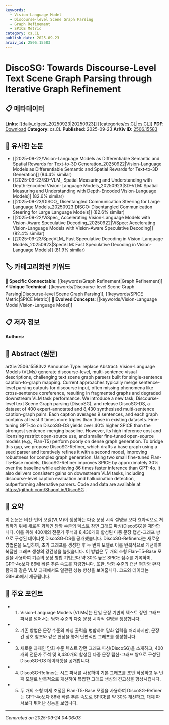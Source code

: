 ```yaml
---
keywords:
  - Vision-Language Model
  - Discourse-level Scene Graph Parsing
  - Graph Refinement
  - SPICE Metric
category: cs.CL
publish_date: 2025-09-23
arxiv_id: 2506.15583
---
```


<!-- KEYWORD_LINKING_METADATA:
{
  "processed_timestamp": "2025-09-24T04:06:03.731253",
  "vocabulary_version": "1.0",
  "selected_keywords": [
    "Vision-Language Model",
    "Discourse-level Scene Graph Parsing",
    "Graph Refinement",
    "SPICE Metric"
  ],
  "rejected_keywords": [],
  "similarity_scores": {
    "Vision-Language Model": 0.85,
    "Discourse-level Scene Graph Parsing": 0.82,
    "Graph Refinement": 0.78,
    "SPICE Metric": 0.75
  },
  "extraction_method": "AI_prompt_based",
  "budget_applied": true,
  "candidates_json": {
    "candidates": [
      {
        "surface": "Vision-Language Models",
        "canonical": "Vision-Language Model",
        "aliases": [
          "VLMs"
        ],
        "category": "evolved_concepts",
        "rationale": "Vision-Language Models are central to the paper's focus on discourse-level parsing, linking it to multimodal learning.",
        "novelty_score": 0.55,
        "connectivity_score": 0.88,
        "specificity_score": 0.7,
        "link_intent_score": 0.85
      },
      {
        "surface": "Discourse-level text Scene Graph parsing",
        "canonical": "Discourse-level Scene Graph Parsing",
        "aliases": [
          "DiscoSG"
        ],
        "category": "unique_technical",
        "rationale": "This new task is the core contribution of the paper, offering a unique perspective on scene graph parsing.",
        "novelty_score": 0.78,
        "connectivity_score": 0.65,
        "specificity_score": 0.9,
        "link_intent_score": 0.82
      },
      {
        "surface": "Graph Refinement",
        "canonical": "Graph Refinement",
        "aliases": [
          "Iterative Graph Refinement"
        ],
        "category": "specific_connectable",
        "rationale": "Graph refinement is a key process in improving the robustness of scene graph parsing, linking to iterative improvement techniques.",
        "novelty_score": 0.6,
        "connectivity_score": 0.75,
        "specificity_score": 0.8,
        "link_intent_score": 0.78
      },
      {
        "surface": "SPICE",
        "canonical": "SPICE Metric",
        "aliases": [],
        "category": "unique_technical",
        "rationale": "SPICE is a specific evaluation metric used to measure the performance of the proposed models, crucial for understanding improvements.",
        "novelty_score": 0.65,
        "connectivity_score": 0.7,
        "specificity_score": 0.85,
        "link_intent_score": 0.75
      }
    ],
    "ban_list_suggestions": [
      "method",
      "performance",
      "task"
    ]
  },
  "decisions": [
    {
      "candidate_surface": "Vision-Language Models",
      "resolved_canonical": "Vision-Language Model",
      "decision": "linked",
      "scores": {
        "novelty": 0.55,
        "connectivity": 0.88,
        "specificity": 0.7,
        "link_intent": 0.85
      }
    },
    {
      "candidate_surface": "Discourse-level text Scene Graph parsing",
      "resolved_canonical": "Discourse-level Scene Graph Parsing",
      "decision": "linked",
      "scores": {
        "novelty": 0.78,
        "connectivity": 0.65,
        "specificity": 0.9,
        "link_intent": 0.82
      }
    },
    {
      "candidate_surface": "Graph Refinement",
      "resolved_canonical": "Graph Refinement",
      "decision": "linked",
      "scores": {
        "novelty": 0.6,
        "connectivity": 0.75,
        "specificity": 0.8,
        "link_intent": 0.78
      }
    },
    {
      "candidate_surface": "SPICE",
      "resolved_canonical": "SPICE Metric",
      "decision": "linked",
      "scores": {
        "novelty": 0.65,
        "connectivity": 0.7,
        "specificity": 0.85,
        "link_intent": 0.75
      }
    }
  ]
}
-->

# DiscoSG: Towards Discourse-Level Text Scene Graph Parsing through Iterative Graph Refinement

## 📋 메타데이터

**Links**: [[daily_digest_20250923|20250923]] [[categories/cs.CL|cs.CL]]
**PDF**: [Download](https://arxiv.org/pdf/2506.15583.pdf)
**Category**: cs.CL
**Published**: 2025-09-23
**ArXiv ID**: [2506.15583](https://arxiv.org/abs/2506.15583)

## 🔗 유사한 논문
- [[2025-09-22/Vision-Language Models as Differentiable Semantic and Spatial Rewards for Text-to-3D Generation_20250922|Vision-Language Models as Differentiable Semantic and Spatial Rewards for Text-to-3D Generation]] (84.4% similar)
- [[2025-09-23/SD-VLM_ Spatial Measuring and Understanding with Depth-Encoded Vision-Language Models_20250923|SD-VLM: Spatial Measuring and Understanding with Depth-Encoded Vision-Language Models]] (82.6% similar)
- [[2025-09-23/DISCO_ Disentangled Communication Steering for Large Language Models_20250923|DISCO: Disentangled Communication Steering for Large Language Models]] (82.6% similar)
- [[2025-09-22/ViSpec_ Accelerating Vision-Language Models with Vision-Aware Speculative Decoding_20250922|ViSpec: Accelerating Vision-Language Models with Vision-Aware Speculative Decoding]] (82.4% similar)
- [[2025-09-23/SpecVLM_ Fast Speculative Decoding in Vision-Language Models_20250923|SpecVLM: Fast Speculative Decoding in Vision-Language Models]] (81.9% similar)

## 🏷️ 카테고리화된 키워드
**🔗 Specific Connectable**: [[keywords/Graph Refinement|Graph Refinement]]
**⚡ Unique Technical**: [[keywords/Discourse-level Scene Graph Parsing|Discourse-level Scene Graph Parsing]], [[keywords/SPICE Metric|SPICE Metric]]
**🚀 Evolved Concepts**: [[keywords/Vision-Language Model|Vision-Language Model]]

## 📋 저자 정보

**Authors:** 

## 📄 Abstract (원문)

arXiv:2506.15583v2 Announce Type: replace 
Abstract: Vision-Language Models (VLMs) generate discourse-level, multi-sentence visual descriptions, challenging text scene graph parsers built for single-sentence caption-to-graph mapping. Current approaches typically merge sentence-level parsing outputs for discourse input, often missing phenomena like cross-sentence coreference, resulting in fragmented graphs and degraded downstream VLM task performance. We introduce a new task, Discourse-level text Scene Graph parsing (DiscoSG), and release DiscoSG-DS, a dataset of 400 expert-annotated and 8,430 synthesised multi-sentence caption-graph pairs. Each caption averages 9 sentences, and each graph contains at least 3 times more triples than those in existing datasets.
  Fine-tuning GPT-4o on DiscoSG-DS yields over 40% higher SPICE than the strongest sentence-merging baseline. However, its high inference cost and licensing restrict open-source use, and smaller fine-tuned open-source models (e.g., Flan-T5) perform poorly on dense graph generation. To bridge this gap, we propose DiscoSG-Refiner, which drafts a base graph using a seed parser and iteratively refines it with a second model, improving robustness for complex graph generation. Using two small fine-tuned Flan-T5-Base models, DiscoSG-Refiner improves SPICE by approximately 30% over the baseline while achieving 86 times faster inference than GPT-4o. It also delivers consistent gains on downstream VLM tasks, including discourse-level caption evaluation and hallucination detection, outperforming alternative parsers. Code and data are available at https://github.com/ShaoqLin/DiscoSG .

## 📝 요약

이 논문은 비전-언어 모델(VLM)이 생성하는 다중 문장 시각 설명을 보다 효과적으로 처리하기 위해 새로운 과제인 담화 수준의 텍스트 장면 그래프 파싱(DiscoSG)을 제안합니다. 이를 위해 400개의 전문가 주석과 8,430개의 합성된 다중 문장 캡션-그래프 쌍으로 구성된 데이터셋 DiscoSG-DS를 공개했습니다. DiscoSG-Refiner라는 새로운 방법론을 도입하여, 초기 그래프를 생성한 후 두 번째 모델로 이를 반복적으로 개선하여 복잡한 그래프 생성의 강건성을 높였습니다. 이 방법은 두 개의 소형 Flan-T5-Base 모델을 사용하여 기존의 문장 병합 기법보다 약 30% 높은 SPICE 점수를 기록하며, GPT-4o보다 86배 빠른 추론 속도를 자랑합니다. 또한, 담화 수준의 캡션 평가와 환각 탐지와 같은 VLM 과제에서도 일관된 성능 향상을 보여줍니다. 코드와 데이터는 GitHub에서 제공됩니다.

## 🎯 주요 포인트

- 1. Vision-Language Models (VLMs)는 단일 문장 기반의 텍스트 장면 그래프 파서를 넘어서는 담화 수준의 다중 문장 시각적 설명을 생성합니다.
- 2. 기존 방법은 문장 수준의 파싱 출력을 병합하여 담화 입력을 처리하지만, 문장 간 상호 참조와 같은 현상을 놓쳐 단편적인 그래프를 생성합니다.
- 3. 새로운 과제인 담화 수준 텍스트 장면 그래프 파싱(DiscoSG)을 소개하고, 400개의 전문가 주석 및 8,430개의 합성된 다중 문장 캡션-그래프 쌍으로 구성된 DiscoSG-DS 데이터셋을 공개합니다.
- 4. DiscoSG-Refiner는 시드 파서를 사용하여 기본 그래프를 초안 작성하고 두 번째 모델로 반복적으로 개선하여 복잡한 그래프 생성의 견고성을 향상시킵니다.
- 5. 두 개의 소형 미세 조정된 Flan-T5-Base 모델을 사용하여 DiscoSG-Refiner는 GPT-4o보다 86배 빠른 추론 속도로 SPICE를 약 30% 개선하고, 대체 파서보다 뛰어난 성능을 보입니다.


---

*Generated on 2025-09-24 04:06:03*